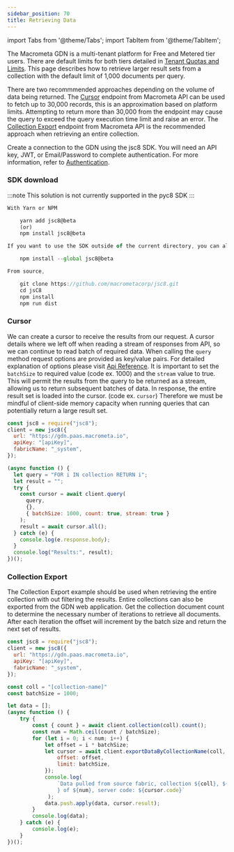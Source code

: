 ```yaml
---
sidebar_position: 70
title: Retrieving Data
---
```


import Tabs from '@theme/Tabs';
import TabItem from '@theme/TabItem';

The Macrometa GDN is a multi-tenant platform for Free and Metered tier users. There are default limits for both tiers detailed in [Tenant Quotas and Limits](../references/quotas.md). This page describes how to retrieve larger result sets from a collection with the default limit of 1,000 documents per query.

There are two recommmended approaches depending on the volume of data being returned. The [Cursor](https://macrometa.com/docs/api#/operations/createQueryCursor) endpoint from Macrometa API can be used to fetch up to 30,000 records, this is an approximation based on platform limits. Attempting to return more than 30,000 from the endpoint may cause the query to exceed the query execution time limit and raise an error. The [Collection Export](https://macrometa.com/docs/api#/operations/ExportCollectionData) endpoint from Macrometa API is the recommended approach when retrieving an entire collection.

Create a connection to the GDN using the jsc8 SDK. You will need an API key, JWT, or Email/Password to complete authentication. For more information, refer to [Authentication](../authentication.md).

### SDK download

:::note
This solution is not currently supported in the pyc8 SDK
:::

<Tabs groupId="operating-systems">
<TabItem value="js" label="Javascript">

```js
With Yarn or NPM

    yarn add jsc8@beta
    (or)
    npm install jsc8@beta

If you want to use the SDK outside of the current directory, you can also install it globally using the `--global` flag:

    npm install --global jsc8@beta

From source,

    git clone https://github.com/macrometacorp/jsc8.git
    cd jsC8
    npm install
    npm run dist
```
</TabItem>
</Tabs>


### Cursor

We can create a cursor to receive the results from our request. A cursor details where we left off when reading a stream of responses from API, so we can continue to read batch of required data. When calling the `query` method request options are provided as key/value pairs. For detailed explanation of options please visit [Api Reference](https://macrometa.com/docs/api#/operations/createQueryCursor). It is important to set the `batchSize` to required value (code ex. 1000) and the `stream` value to true. This will permit the results from the query to be returned as a stream, allowing us to return subsequent batches of data. In response, the entire result set is loaded into the cursor. (code ex. `cursor`) Therefore we must be mindful of client-side memory capacity when running queries that can potentially return a large result set.

<Tabs groupId="operating-systems">
<TabItem value="js" label="Javascript">

```js
const jsc8 = require("jsc8");
client = new jsc8({
  url: "https://gdn.paas.macrometa.io",
  apiKey: "[apiKey]",
  fabricName: "_system",
});

(async function () {
  let query = "FOR i IN collection RETURN i";
  let result = "";
  try {
    const cursor = await client.query(
      query,
      {},
      { batchSize: 1000, count: true, stream: true }
    );
    result = await cursor.all();
  } catch (e) {
    console.log(e.response.body);
  }
  console.log("Results:", result);
})();
```

</TabItem>
</Tabs>

### Collection Export

The Collection Export example should be used when retrieving the entire collection with out filtering the results. Entire collections can also be exported from the GDN web application. Get the collection document count to determine the necessary number of iterations to retrieve all documents. After each iteration the offset will increment by the batch size and return the next set of results.

<Tabs groupId="operating-systems">
<TabItem value="js" label="Javascript">

```js
const jsc8 = require("jsc8");
client = new jsc8({
  url: "https://gdn.paas.macrometa.io",
  apiKey: "[apiKey]",
  fabricName: "_system",
});

const coll = "[collection-name]"
const batchSize = 1000;

let data = [];
(async function () {
    try {
        const { count } = await client.collection(coll).count();
        const num = Math.ceil(count / batchSize);
        for (let i = 0; i < num; i++) {
            let offset = i * batchSize;
            let cursor = await client.exportDataByCollectionName(coll, {
                offset: offset,
                limit: batchSize,
            });
            console.log(
                `Data pulled from source fabric, collection ${coll}, ${i + 1
                } of ${num}, server code: ${cursor.code}`
             );
            data.push.apply(data, cursor.result);
        }
        console.log(data);
    } catch (e) {
        console.log(e);
    }
})();
```

</TabItem>
</Tabs>
